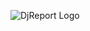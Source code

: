 ![DjReport Logo](https://github.com/DJReport/Graphics/blob/main/banner/compressed_djr.png?raw=true)
